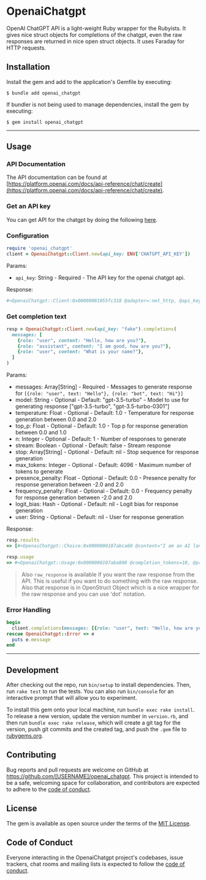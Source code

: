 # OpenaiChatgpt

OpenAI ChatGPT API is a light-weight Ruby wrapper for the Rubyists. It gives nice struct objects for completions of the chatgpt, even the raw responses are returned in nice open struct objects. It uses Faraday for HTTP requests.

## Installation

Install the gem and add to the application's Gemfile by executing:

    $ bundle add openai_chatgpt

If bundler is not being used to manage dependencies, install the gem by executing:

    $ gem install openai_chatgpt

---

## Usage

### API Documentation

The API documentation can be found at [https://platform.openai.com/docs/api-reference/chat/create](https://platform.openai.com/docs/api-reference/chat/create).

### Get an API key
You can get API for the chatgpt by doing the following [here](https://platform.openai.com/account/api-keys).

### Configuration

```ruby
require 'openai_chatgpt'
client = OpenaiChatgpt::Client.new(api_key: ENV['CHATGPT_API_KEY'])
```
Params:
- `api_key`: String - Required - The API key for the openai chatgpt api.

Response:
```ruby
#<OpenaiChatgpt::Client:0x00000001055fc318 @adapter=:net_http, @api_key="YOUR_API_KEY", @stubs=nil>
```

### Get completion text

```ruby
resp = OpenaiChatgpt::Client.new(api_key: "fake").completions(
  messages: [
    {role: "user", content: "Hello, how are you?"},
    {role: "assistant", content: "I am good, how are you?"},
    {role: "user", content: "What is your name?"},
  ]
)
```
Params:
- messages: Array[String] - Required - Messages to generate response for
   `[{role: "user", text: "Hello"}, {role: "bot", text: "Hi"}]`
- model: String - Optional - Default: "gpt-3.5-turbo" - Model to use for generating response
   ["gpt-3.5-turbo", "gpt-3.5-turbo-0301"]
- temperature: Float - Optional - Default: 1.0 - Temperature for response generation between 0.0 and 2.0
- top_p: Float - Optional - Default: 1.0 - Top p for response generation between 0.0 and 1.0
- n: Integer - Optional - Default: 1 - Number of responses to generate
- stream: Boolean - Optional - Default: false - Stream response
- stop: Array[String] - Optional - Default: nil - Stop sequence for response generation
- max_tokens: Integer - Optional - Default: 4096 - Maximum number of tokens to generate
- presence_penalty: Float - Optional - Default: 0.0 - Presence penalty for response generation between -2.0 and 2.0
- frequency_penalty: Float - Optional - Default: 0.0 - Frequency penalty for response generation between
   -2.0 and 2.0
- logit_bias: Hash - Optional - Default: nil - Logit bias for response generation
- user: String - Optional - Default: nil - User for response generation

Response:
```ruby
resp.results
=> [#<OpenaiChatgpt::Choice:0x0000000107abca68 @content="I am an AI language model created by Open", @index=0, @role="assistant">]
```
```ruby
resp.usage
=> #<OpenaiChatgpt::Usage:0x0000000107aba808 @completion_tokens=10, @prompt_tokens=36, @total_tokens=46>
```

> Also `raw_response` is available if you want the raw response from the API. This is useful if you want to do something with the raw response. Also that response is in OpenStruct Object which is a nice wrapper for the raw response and you can use 'dot' notation.

### Error Handling

```ruby
begin
  client.completions(messages: [{role: "user", text: "Hello, how are you?"}]) # this should be content instead of text
rescue OpenaiChatgpt::Error => e
  puts e.message
end
```

---

## Development

After checking out the repo, run `bin/setup` to install dependencies. Then, run `rake test` to run the tests. You can also run `bin/console` for an interactive prompt that will allow you to experiment.

To install this gem onto your local machine, run `bundle exec rake install`. To release a new version, update the version number in `version.rb`, and then run `bundle exec rake release`, which will create a git tag for the version, push git commits and the created tag, and push the `.gem` file to [rubygems.org](https://rubygems.org).

## Contributing

Bug reports and pull requests are welcome on GitHub at https://github.com/[USERNAME]/openai_chatgpt. This project is intended to be a safe, welcoming space for collaboration, and contributors are expected to adhere to the [code of conduct](https://github.com/[USERNAME]/openai_chatgpt/blob/main/CODE_OF_CONDUCT.md).

## License

The gem is available as open source under the terms of the [MIT License](https://opensource.org/licenses/MIT).

## Code of Conduct

Everyone interacting in the OpenaiChatgpt project's codebases, issue trackers, chat rooms and mailing lists is expected to follow the [code of conduct](https://github.com/[USERNAME]/openai_chatgpt/blob/main/CODE_OF_CONDUCT.md).
